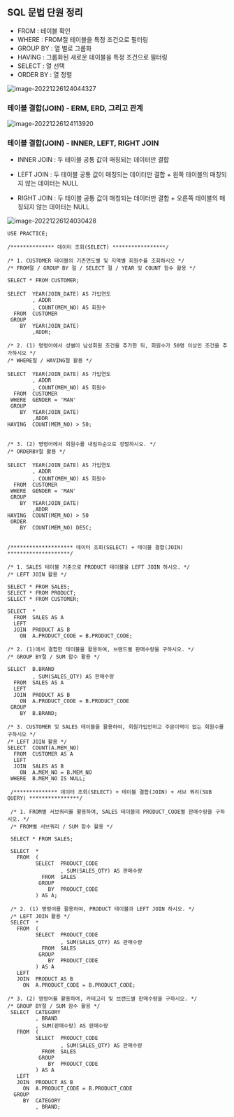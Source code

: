 ## SQL 문법 단원 정리

- FROM : 테이블 확인
- WHERE : FROM절 테이블을 특정 조건으로 필터링
- GROUP BY : 열 별로 그룹화
- HAVING : 그룹화된 새로운 테이블을 특정 조건으로 필터링
- SELECT : 열 선택
- ORDER BY : 열 정렬



![image-20221226124044327](C:/Users/yes47/AppData/Roaming/Typora/typora-user-images/image-20221226124044327.png)



### 테이블 결합(JOIN) - ERM, ERD, 그리고 관계

![image-20221226124113920](C:/Users/yes47/AppData/Roaming/Typora/typora-user-images/image-20221226124113920.png)

### 테이블 결합(JOIN) - INNER, LEFT, RIGHT JOIN



- INNER JOIN : 두 테이블 공통 값이 매칭되는 데이터만 결합
- LEFT JOIN : 두 테이블 공통 값이 매칭되는 데이터만 결합 + 왼쪽 테이블의 매칭되지 않는 데이터는 NULL

- RIGHT JOIN : 두 테이블 공통 값이 매칭되는 데이터만 결합 + 오른쪽 테이블의 매칭되지 않는 데이터는 NULL

![image-20221226124030428](C:/Users/yes47/AppData/Roaming/Typora/typora-user-images/image-20221226124030428.png)





```MYSQL
USE PRACTICE;

/************** 데이터 조회(SELECT) *****************/

/* 1. CUSTOMER 테이블의 기존연도별 및 지역별 회원수를 조회하시오 */
/* FROM절 / GROUP BY 절 / SELECT 절 / YEAR 및 COUNT 함수 활용 */

SELECT * FROM CUSTOMER;

SELECT  YEAR(JOIN_DATE) AS 가입연도
		, ADDR
        , COUNT(MEM_NO) AS 회원수
  FROM  CUSTOMER
 GROUP
    BY  YEAR(JOIN_DATE)
		,ADDR;

/* 2. (1) 명령어에서 성별이 남성회원 조건을 추가한 뒤, 회원수가 50명 이상인 조건을 추가하시오 */
/* WHERE절 / HAVING절 활용 */

SELECT  YEAR(JOIN_DATE) AS 가입연도
		, ADDR
        , COUNT(MEM_NO) AS 회원수
  FROM  CUSTOMER
 WHERE  GENDER = 'MAN'
 GROUP
    BY  YEAR(JOIN_DATE)
		,ADDR
HAVING  COUNT(MEM_NO) > 50;


/* 3. (2) 명령어에서 회원수를 내림차순으로 정렬하시오. */
/* ORDERBY절 활용 */

SELECT  YEAR(JOIN_DATE) AS 가입연도
		, ADDR
        , COUNT(MEM_NO) AS 회원수
  FROM  CUSTOMER
 WHERE  GENDER = 'MAN'
 GROUP
    BY  YEAR(JOIN_DATE)
		,ADDR
HAVING  COUNT(MEM_NO) > 50
 ORDER
    BY  COUNT(MEM_NO) DESC;
    
    
/******************** 데이터 조회(SELECT) + 테이블 결합(JOIN) ********************/

/* 1. SALES 테이블 기준으로 PRODUCT 테이블을 LEFT JOIN 하시오. */
/* LEFT JOIN 활용 */

SELECT * FROM SALES;
SELECT * FROM PRODUCT;
SELECT * FROM CUSTOMER;

SELECT  *
  FROM  SALES AS A
  LEFT
  JOIN  PRODUCT AS B
    ON  A.PRODUCT_CODE = B.PRODUCT_CODE;

/* 2. (1)에서 결합한 테이블을 활용하여, 브랜드별 판매수량을 구하시오. */
/* GROUP BY절 / SUM 함수 활용 */

SELECT  B.BRAND
		, SUM(SALES_QTY) AS 판매수량
  FROM  SALES AS A
  LEFT
  JOIN  PRODUCT AS B
    ON  A.PRODUCT_CODE = B.PRODUCT_CODE
 GROUP
    BY  B.BRAND;
    
/* 3. CUSTOMER 및 SALES 테이블을 활용하여, 회원가입안하고 주문이력이 없는 회원수를 구하시오 */
/* LEFT JOIN 활용 */
SELECT  COUNT(A.MEM_NO)
  FROM  CUSTOMER AS A
  LEFT
  JOIN  SALES AS B
    ON  A.MEM_NO = B.MEM_NO
 WHERE  B.MEM_NO IS NULL;
 
 /************** 데이터 조회(SELECT) + 테이블 결합(JOIN) + 서브 쿼리(SUB QUERY) ****************/
 
 /* 1. FROM별 서브쿼리를 활용하여, SALES 테이블의 PRODUCT_CODE별 판매수량을 구하시오. */
 /* FROM별 서브쿼리 / SUM 함수 활용 */
 
 SELECT * FROM SALES;
 
 SELECT  *
   FROM  (
	 	 SELECT  PRODUCT_CODE
				 , SUM(SALES_QTY) AS 판매수량
		   FROM  SALES
		  GROUP
			 BY  PRODUCT_CODE
		 ) AS A;
 
 /* 2. (1) 명령어를 활용하여, PRODUCT 테이블과 LEFT JOIN 하시오. */
 /* LEFT JOIN 활용 */
 SELECT  *
   FROM  (
		 SELECT  PRODUCT_CODE
				 , SUM(SALES_QTY) AS 판매수량
		   FROM  SALES
		  GROUP
			 BY  PRODUCT_CODE
		 ) AS A
   LEFT
   JOIN  PRODUCT AS B
     ON  A.PRODUCT_CODE = B.PRODUCT_CODE;

/* 3. (2) 명령어를 활용하여, 카테고리 및 브랜드별 판매수량을 구하시오. */
/* GROUP BY절 / SUM 함수 활용 */
 SELECT  CATEGORY
		 , BRAND
         , SUM(판매수량) AS 판매수량
   FROM  (
		 SELECT  PRODUCT_CODE
				 , SUM(SALES_QTY) AS 판매수량
		   FROM  SALES
		  GROUP
			 BY  PRODUCT_CODE
		 ) AS A
   LEFT
   JOIN  PRODUCT AS B
     ON  A.PRODUCT_CODE = B.PRODUCT_CODE
  GROUP
     BY  CATEGORY
		 , BRAND;
```

